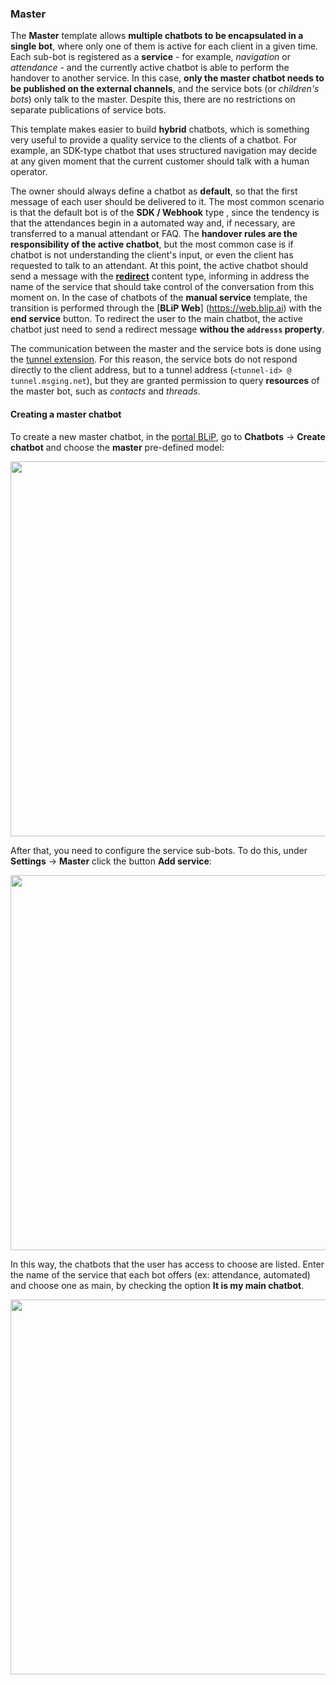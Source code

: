 ### Master

The **Master** template allows **multiple chatbots to be encapsulated in a single bot**, where only one of them is active for each client in a given time. Each sub-bot is registered as a **service** - for example, *navigation* or *attendance* - and the currently active chatbot is able to perform the handover to another service. In this case, **only the master chatbot needs to be published on the external channels**, and the service bots (or *children's bots*) only talk to the master. Despite this, there are no restrictions on separate publications of service bots.

This template makes easier to build **hybrid** chatbots, which is something very useful to provide a quality service to the clients of a chatbot. For example, an SDK-type chatbot that uses structured navigation may decide at any given moment that the current customer should talk with a human operator.

The owner should always define a chatbot as **default**, so that the first message of each user should be delivered to it. The most common scenario is that the default bot is of the **SDK / Webhook** type , since the tendency is that the attendances begin in a automated way and, if necessary, are transferred to a manual attendant or FAQ. The **handover rules are the responsibility of the active chatbot**, but the most common case is if chatbot is not understanding the client's input, or even the client has requested to talk to an attendant. At this point, the active chatbot should send a message with the [**redirect**](https://portal.blip.ai/#/docs/content-types/redirect) content type, informing in address the name of the service that should take control of the conversation from this moment on. In the case of chatbots of the **manual service** template, the transition is performed through the [**BLiP Web**] (https://web.blip.ai) with the **end service** button. To redirect the user to the main chatbot, the active chatbot just need to send a redirect message **withou the `addresss` property**.

The communication between the master and the service bots is done using the [tunnel extension](https://portal.blip.ai/#/docs/extensions/tunnel). For this reason, the service bots do not respond directly to the client address, but to a tunnel address (`<tunnel-id> @ tunnel.msging.net`), but they are granted permission to query **resources** of the master bot, such as *contacts* and *threads*.

#### Creating a master chatbot

To create a new master chatbot, in the [portal BLiP](https://portal.blip.ai), go to **Chatbots** -> **Create chatbot** and choose the **master** pre-defined model:

<img width="600px" src="https://github.com/takenet/messaginghub-docs/raw/master/docs/en/templates/master1.png" />

After that, you need to configure the service sub-bots. To do this, under **Settings** -> **Master** click the button **Add service**:

<img width="600px" src="https://github.com/takenet/messaginghub-docs/raw/master/docs/en/templates/master2.png" />

In this way, the chatbots that the user has access to choose are listed. Enter the name of the service that each bot offers (ex: attendance, automated) and choose one as main, by checking the option **It is my main chatbot**.

<img width="600px" src="https://github.com/takenet/messaginghub-docs/raw/master/docs/en/templates/master3.png" />
